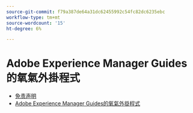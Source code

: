 ```yaml
---
source-git-commit: f79a387de64a31dc62455992c54fc82dc6235ebc
workflow-type: tm+mt
source-wordcount: '15'
ht-degree: 6%

---
```

# Adobe Experience Manager Guides的氧氣外掛程式

- [免责声明](rebranding-disclaimer.md)
- [Adobe Experience Manager Guides的氧氣外掛程式](use-aem-connector.md)

